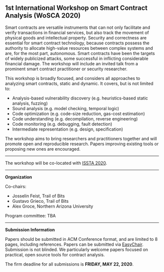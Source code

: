 ## 1st International Workshop on Smart Contract Analysis (WoSCA 2020)

Smart contracts are versatile instruments that can not only facilitate and verify transactions in financial services, but also track the movement of physical goods and intellectual property. Security and correctness are essential for smart contract technology, because contracts possess the authority to allocate high-value resources between complex systems and are, for the most part, autonomous. Smart contracts have been the targets of widely publicized attacks, some successful in inflicting considerable financial damage.  The workshop will include an invited talk from a prominent smart contract practitioner or security researcher.

This workshop is broadly focused, and considers all approaches to analyzing smart contracts, static and dynamic. It covers, but is not limited to:
* Analysis-based vulnerability discovery (e.g. heuristics-based static analysis, fuzzing) 
* Sound analysis (e.g. model checking, temporal logic)
* Code optimization (e.g. code-size reduction, gas-cost estimation)
* Code understanding (e.g. decompilation, reverse engineering)
* Code monitoring (e.g. debugging, fault detection)
* Intermediate representation (e.g. design, specification)

The workshop aims to bring researchers and practitioners together and will promote open and reproducible research. Papers improving existing tools or proposing new ones are encouraged.

----------------------------------------

The workshop will be co-located with [ISSTA 2020](https://conf.researchr.org/home/issta-2020).

----------------------------------------

**Organization**

Co-chairs:
* Josselin Feist, Trail of Bits
* Gustavo Grieco, Trail of Bits
* Alex Groce, Northern Arizona University

Program committee: TBA

----------------------------------------

**Submission Information**

Papers should be submitted in ACM Conference format, and are limited to 8 pages, including references.  Papers can be submitted via [EasyChair](https://easychair.org/conferences/?conf=wosca20).  Submission is not blinded.  We particularly welcome papers focused on practical, open source tools for contract analysis.

The firm deadline for all submissions is **FRIDAY, MAY 22, 2020**.
